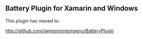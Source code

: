 ## Battery Plugin for Xamarin and Windows

This plugin has moved to:

http://github.com/jamesmontemagno/BatteryPlugin